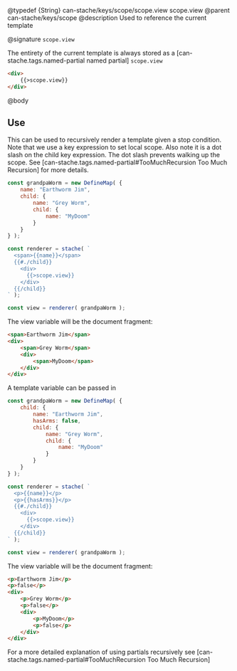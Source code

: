 @typedef {String} can-stache/keys/scope/scope.view scope.view
@parent can-stache/keys/scope
@description Used to reference the current template

@signature `scope.view`

The entirety of the current template is always stored as a [can-stache.tags.named-partial named partial] `scope.view`

```html
<div>
	{{>scope.view}}
</div>
```

@body

## Use

This can be used to recursively render a template given a stop condition.
Note that we use a key expression to set local scope. Also note it is
a dot slash on the child key expression.
The dot slash prevents walking up the scope. See [can-stache.tags.named-partial#TooMuchRecursion Too Much Recursion] for more details.

```js
const grandpaWorm = new DefineMap( {
	name: "Earthworm Jim",
	child: {
		name: "Grey Worm",
		child: {
			name: "MyDoom"
		}
	}
} );

const renderer = stache( `
  <span>{{name}}</span>
  {{#./child}}
    <div>
      {{>scope.view}}
    </div>
  {{/child}}
` );

const view = renderer( grandpaWorm );
```

The view variable will be the document fragment:

```html
<span>Earthworm Jim</span>
<div>
	<span>Grey Worm</span>
	<div>
		<span>MyDoom</span>
	</div>
</div>
```

A template variable can be passed in

```js
const grandpaWorm = new DefineMap( {
	child: {
		name: "Earthworm Jim",
		hasArms: false,
		child: {
			name: "Grey Worm",
			child: {
				name: "MyDoom"
			}
		}
	}
} );

const renderer = stache( `
  <p>{{name}}</p>
  <p>{{hasArms}}</p>
  {{#./child}}
    <div>
      {{>scope.view}}
    </div>
  {{/child}}
` );

const view = renderer( grandpaWorm );
```

The view variable will be the document fragment:

```html
<p>Earthworm Jim</p>
<p>false</p>
<div>
	<p>Grey Worm</p>
	<p>false</p>
	<div>
		<p>MyDoom</p>
		<p>false</p>
	</div>
</div>
```

For a more detailed explanation of using partials recursively see [can-stache.tags.named-partial#TooMuchRecursion Too Much Recursion]

